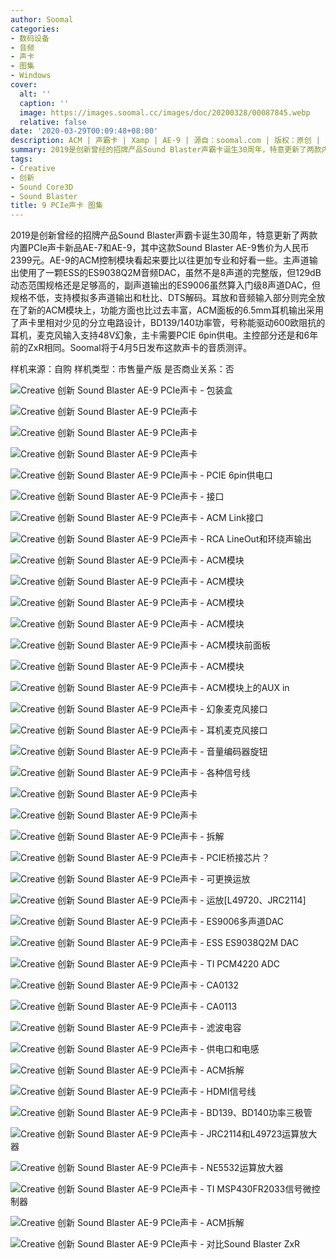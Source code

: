 ```yaml
---
author: Soomal
categories:
- 数码设备
- 音频
- 声卡
- 图集
- Windows
cover:
  alt: ''
  caption: ''
  image: https://images.soomal.cc/images/doc/20200328/00087845.webp
  relative: false
date: '2020-03-29T00:09:48+08:00'
description: ACM | 声霸卡 | Xamp | AE-9 | 源自：soomal.com | 版权：原创 |  平均/总评分：09.53/143
summary: 2019是创新曾经的招牌产品Sound Blaster声霸卡诞生30周年，特意更新了两款内置PCIe声卡新品AE-7和AE-9，主声道输出使用了一颗ESS的ES9038Q2M音频DAC，支持模拟多声道输出和杜比、DTS解码。耳放和音频输入部分则完全放在了新的ACM模块上，可驱动600欧阻抗的耳机。
tags:
- Creative
- 创新
- Sound Core3D
- Sound Blaster
title: 9 PCIe声卡 图集
---
```


2019是创新曾经的招牌产品Sound Blaster声霸卡诞生30周年，特意更新了两款内置PCIe声卡新品AE-7和AE-9，其中这款Sound Blaster AE-9售价为人民币2399元。AE-9的ACM控制模块看起来要比以往更加专业和好看一些。主声道输出使用了一颗ESS的ES9038Q2M音频DAC，虽然不是8声道的完整版，但129dB动态范围规格还是足够高的，副声道输出的ES9006虽然算入门级8声道DAC，但规格不低，支持模拟多声道输出和杜比、DTS解码。耳放和音频输入部分则完全放在了新的ACM模块上，功能方面也比过去丰富，ACM面板的6.5mm耳机输出采用了声卡里相对少见的分立电路设计，BD139/140功率管，号称能驱动600欧阻抗的耳机，麦克风输入支持48V幻象，主卡需要PCIE 6pin供电。主控部分还是和6年前的ZxR相同。Soomal将于4月5日发布这款声卡的音质测评。



样机来源：自购
样机类型：市售量产版
是否商业关系：否



![Creative 创新 Sound Blaster AE-9 PCIe声卡 - 包装盒](https://images.soomal.cc/images/doc/20200328/00087826.webp)



![Creative 创新 Sound Blaster AE-9 PCIe声卡](https://images.soomal.cc/images/doc/20200328/00087827.webp)



![Creative 创新 Sound Blaster AE-9 PCIe声卡](https://images.soomal.cc/images/doc/20200328/00087828.webp)



![Creative 创新 Sound Blaster AE-9 PCIe声卡](https://images.soomal.cc/images/doc/20200328/00087829.webp)



![Creative 创新 Sound Blaster AE-9 PCIe声卡 - PCIE 6pin供电口](https://images.soomal.cc/images/doc/20200328/00087830.webp)



![Creative 创新 Sound Blaster AE-9 PCIe声卡 - 接口](https://images.soomal.cc/images/doc/20200328/00087831.webp)



![Creative 创新 Sound Blaster AE-9 PCIe声卡 - ACM Link接口](https://images.soomal.cc/images/doc/20200328/00087832.webp)



![Creative 创新 Sound Blaster AE-9 PCIe声卡 - RCA LineOut和环绕声输出](https://images.soomal.cc/images/doc/20200328/00087833.webp)



![Creative 创新 Sound Blaster AE-9 PCIe声卡 - ACM模块](https://images.soomal.cc/images/doc/20200328/00087834.webp)



![Creative 创新 Sound Blaster AE-9 PCIe声卡 - ACM模块](https://images.soomal.cc/images/doc/20200328/00087835.webp)



![Creative 创新 Sound Blaster AE-9 PCIe声卡 - ACM模块](https://images.soomal.cc/images/doc/20200328/00087836.webp)



![Creative 创新 Sound Blaster AE-9 PCIe声卡 - ACM模块](https://images.soomal.cc/images/doc/20200328/00087837.webp)



![Creative 创新 Sound Blaster AE-9 PCIe声卡 - ACM模块前面板](https://images.soomal.cc/images/doc/20200328/00087838.webp)



![Creative 创新 Sound Blaster AE-9 PCIe声卡 - ACM模块](https://images.soomal.cc/images/doc/20200328/00087839.webp)



![Creative 创新 Sound Blaster AE-9 PCIe声卡 - ACM模块上的AUX in](https://images.soomal.cc/images/doc/20200328/00087840.webp)



![Creative 创新 Sound Blaster AE-9 PCIe声卡 - 幻象麦克风接口](https://images.soomal.cc/images/doc/20200328/00087841.webp)



![Creative 创新 Sound Blaster AE-9 PCIe声卡 - 耳机麦克风接口](https://images.soomal.cc/images/doc/20200328/00087842.webp)



![Creative 创新 Sound Blaster AE-9 PCIe声卡 - 音量编码器旋钮](https://images.soomal.cc/images/doc/20200328/00087843.webp)



![Creative 创新 Sound Blaster AE-9 PCIe声卡 - 各种信号线](https://images.soomal.cc/images/doc/20200328/00087844.webp)



![Creative 创新 Sound Blaster AE-9 PCIe声卡](https://images.soomal.cc/images/doc/20200328/00087845.webp)



![Creative 创新 Sound Blaster AE-9 PCIe声卡](https://images.soomal.cc/images/doc/20200328/00087846.webp)



![Creative 创新 Sound Blaster AE-9 PCIe声卡 - 拆解](https://images.soomal.cc/images/doc/20200328/00087847.webp)



![Creative 创新 Sound Blaster AE-9 PCIe声卡 - PCIE桥接芯片？](https://images.soomal.cc/images/doc/20200328/00087848.webp)



![Creative 创新 Sound Blaster AE-9 PCIe声卡 - 可更换运放](https://images.soomal.cc/images/doc/20200328/00087849.webp)



![Creative 创新 Sound Blaster AE-9 PCIe声卡 - 运放[L49720、JRC2114]](https://images.soomal.cc/images/doc/20200328/00087850.webp)



![Creative 创新 Sound Blaster AE-9 PCIe声卡 - ES9006多声道DAC](https://images.soomal.cc/images/doc/20200328/00087851.webp)



![Creative 创新 Sound Blaster AE-9 PCIe声卡 - ESS ES9038Q2M DAC](https://images.soomal.cc/images/doc/20200328/00087852.webp)



![Creative 创新 Sound Blaster AE-9 PCIe声卡 - TI PCM4220 ADC](https://images.soomal.cc/images/doc/20200328/00087853.webp)



![Creative 创新 Sound Blaster AE-9 PCIe声卡 - CA0132](https://images.soomal.cc/images/doc/20200328/00087854.webp)



![Creative 创新 Sound Blaster AE-9 PCIe声卡 - CA0113](https://images.soomal.cc/images/doc/20200328/00087855.webp)



![Creative 创新 Sound Blaster AE-9 PCIe声卡 - 滤波电容](https://images.soomal.cc/images/doc/20200328/00087856.webp)



![Creative 创新 Sound Blaster AE-9 PCIe声卡 - 供电口和电感](https://images.soomal.cc/images/doc/20200328/00087857.webp)



![Creative 创新 Sound Blaster AE-9 PCIe声卡 - ACM拆解](https://images.soomal.cc/images/doc/20200328/00087858.webp)



![Creative 创新 Sound Blaster AE-9 PCIe声卡 - HDMI信号线](https://images.soomal.cc/images/doc/20200328/00087859.webp)



![Creative 创新 Sound Blaster AE-9 PCIe声卡 - BD139、BD140功率三极管](https://images.soomal.cc/images/doc/20200328/00087860.webp)



![Creative 创新 Sound Blaster AE-9 PCIe声卡 - JRC2114和L49723运算放大器](https://images.soomal.cc/images/doc/20200328/00087861.webp)



![Creative 创新 Sound Blaster AE-9 PCIe声卡 - NE5532运算放大器](https://images.soomal.cc/images/doc/20200328/00087862.webp)



![Creative 创新 Sound Blaster AE-9 PCIe声卡 - TI MSP430FR2033信号微控制器](https://images.soomal.cc/images/doc/20200328/00087863.webp)



![Creative 创新 Sound Blaster AE-9 PCIe声卡 - ACM拆解](https://images.soomal.cc/images/doc/20200328/00087864.webp)



![Creative 创新 Sound Blaster AE-9 PCIe声卡 - 对比Sound Blaster ZxR](https://images.soomal.cc/images/doc/20200328/00087865.webp)